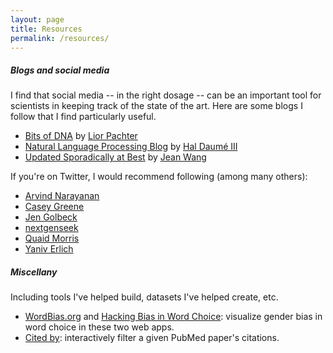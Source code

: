 ```yaml
---
layout: page
title: Resources
permalink: /resources/
---
```


##### Blogs and social media

I find that social media -- in the right dosage -- can be an important tool for scientists in keeping track of the state of the art. Here are some blogs I follow that I find particularly useful.

* [Bits of DNA](https://liorpachter.wordpress.com/) by [Lior Pachter](https://pachterlab.github.io/index.html)
* [Natural Language Processing Blog](https://nlpers.blogspot.com/) by [Hal Daumé III](https://www.umiacs.umd.edu/~hal/)
* [Updated Sporadically at Best](https://jxyzabc.blogspot.com/) by [Jean Wang](https://www.cs.cmu.edu/~jyang2/index.html)

If you're on Twitter, I would recommend following (among many others):

* [Arvind Narayanan](https://twitter.com/random_walker)
* [Casey Greene](https://twitter.com/GreeneScientist)
* [Jen Golbeck](https://twitter.com/jengolbeck)
* [nextgenseek](https://twitter.com/nextgenseek)
* [Quaid Morris](https://twitter.com/quaidmorris)
* [Yaniv Erlich](https://twitter.com/erlichya)

##### Miscellany
Including tools I've helped build, datasets I've helped create, etc.

* [WordBias.org](http://wordbias.org) and [Hacking Bias in Word Choice](https://mdml.github.io/hacking-bias-in-word-choice): visualize gender bias in word choice in these two web apps.
* [Cited by](https://mdml.github.io/cited-by): interactively filter a given PubMed paper's citations.
